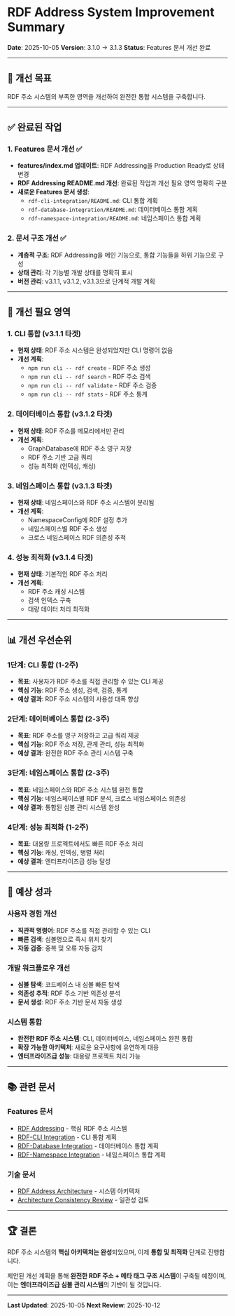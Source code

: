 # RDF Address System Improvement Summary

**Date**: 2025-10-05
**Version**: 3.1.0 → 3.1.3
**Status**: Features 문서 개선 완료

---

## 🎯 **개선 목표**

RDF 주소 시스템의 부족한 영역을 개선하여 완전한 통합 시스템을 구축합니다.

---

## ✅ **완료된 작업**

### 1. **Features 문서 개선** ✅
- **features/index.md 업데이트**: RDF Addressing을 Production Ready로 상태 변경
- **RDF Addressing README.md 개선**: 완료된 작업과 개선 필요 영역 명확히 구분
- **새로운 Features 문서 생성**:
  - `rdf-cli-integration/README.md`: CLI 통합 계획
  - `rdf-database-integration/README.md`: 데이터베이스 통합 계획
  - `rdf-namespace-integration/README.md`: 네임스페이스 통합 계획

### 2. **문서 구조 개선** ✅
- **계층적 구조**: RDF Addressing을 메인 기능으로, 통합 기능들을 하위 기능으로 구성
- **상태 관리**: 각 기능별 개발 상태를 명확히 표시
- **버전 관리**: v3.1.1, v3.1.2, v3.1.3으로 단계적 개발 계획

---

## 🚧 **개선 필요 영역**

### 1. **CLI 통합** (v3.1.1 타겟)
- **현재 상태**: RDF 주소 시스템은 완성되었지만 CLI 명령어 없음
- **개선 계획**: 
  - `npm run cli -- rdf create` - RDF 주소 생성
  - `npm run cli -- rdf search` - RDF 주소 검색
  - `npm run cli -- rdf validate` - RDF 주소 검증
  - `npm run cli -- rdf stats` - RDF 주소 통계

### 2. **데이터베이스 통합** (v3.1.2 타겟)
- **현재 상태**: RDF 주소를 메모리에서만 관리
- **개선 계획**:
  - GraphDatabase에 RDF 주소 영구 저장
  - RDF 주소 기반 고급 쿼리
  - 성능 최적화 (인덱싱, 캐싱)

### 3. **네임스페이스 통합** (v3.1.3 타겟)
- **현재 상태**: 네임스페이스와 RDF 주소 시스템이 분리됨
- **개선 계획**:
  - NamespaceConfig에 RDF 설정 추가
  - 네임스페이스별 RDF 주소 생성
  - 크로스 네임스페이스 RDF 의존성 추적

### 4. **성능 최적화** (v3.1.4 타겟)
- **현재 상태**: 기본적인 RDF 주소 처리
- **개선 계획**:
  - RDF 주소 캐싱 시스템
  - 검색 인덱스 구축
  - 대량 데이터 처리 최적화

---

## 📊 **개선 우선순위**

### **1단계: CLI 통합** (1-2주)
- **목표**: 사용자가 RDF 주소를 직접 관리할 수 있는 CLI 제공
- **핵심 기능**: RDF 주소 생성, 검색, 검증, 통계
- **예상 결과**: RDF 주소 시스템의 사용성 대폭 향상

### **2단계: 데이터베이스 통합** (2-3주)
- **목표**: RDF 주소를 영구 저장하고 고급 쿼리 제공
- **핵심 기능**: RDF 주소 저장, 관계 관리, 성능 최적화
- **예상 결과**: 완전한 RDF 주소 관리 시스템 구축

### **3단계: 네임스페이스 통합** (2-3주)
- **목표**: 네임스페이스와 RDF 주소 시스템 완전 통합
- **핵심 기능**: 네임스페이스별 RDF 분석, 크로스 네임스페이스 의존성
- **예상 결과**: 통합된 심볼 관리 시스템 완성

### **4단계: 성능 최적화** (1-2주)
- **목표**: 대용량 프로젝트에서도 빠른 RDF 주소 처리
- **핵심 기능**: 캐싱, 인덱싱, 병렬 처리
- **예상 결과**: 엔터프라이즈급 성능 달성

---

## 🎯 **예상 성과**

### **사용자 경험 개선**
- **직관적 명령어**: RDF 주소를 직접 관리할 수 있는 CLI
- **빠른 검색**: 심볼명으로 즉시 위치 찾기
- **자동 검증**: 중복 및 오류 자동 감지

### **개발 워크플로우 개선**
- **심볼 탐색**: 코드베이스 내 심볼 빠른 탐색
- **의존성 추적**: RDF 주소 기반 의존성 분석
- **문서 생성**: RDF 주소 기반 문서 자동 생성

### **시스템 통합**
- **완전한 RDF 주소 시스템**: CLI, 데이터베이스, 네임스페이스 완전 통합
- **확장 가능한 아키텍처**: 새로운 요구사항에 유연하게 대응
- **엔터프라이즈급 성능**: 대용량 프로젝트 처리 가능

---

## 📚 **관련 문서**

### **Features 문서**
- [RDF Addressing](../rdf-addressing/README.md) - 핵심 RDF 주소 시스템
- [RDF-CLI Integration](../rdf-cli-integration/README.md) - CLI 통합 계획
- [RDF-Database Integration](../rdf-database-integration/README.md) - 데이터베이스 통합 계획
- [RDF-Namespace Integration](../rdf-namespace-integration/README.md) - 네임스페이스 통합 계획

### **기술 문서**
- [RDF Address Architecture](../../docs/04-core-systems/RDF-ADDRESS-ARCHITECTURE.md) - 시스템 아키텍처
- [Architecture Consistency Review](../../docs/04-core-systems/ARCHITECTURE-CONSISTENCY-REVIEW.md) - 일관성 검토

---

## 🏆 **결론**

RDF 주소 시스템의 **핵심 아키텍처는 완성**되었으며, 이제 **통합 및 최적화** 단계로 진행합니다. 

제안된 개선 계획을 통해 **완전한 RDF 주소 + 메타 태그 구조 시스템**이 구축될 예정이며, 이는 **엔터프라이즈급 심볼 관리 시스템**의 기반이 될 것입니다.

---

**Last Updated**: 2025-10-05
**Next Review**: 2025-10-12
